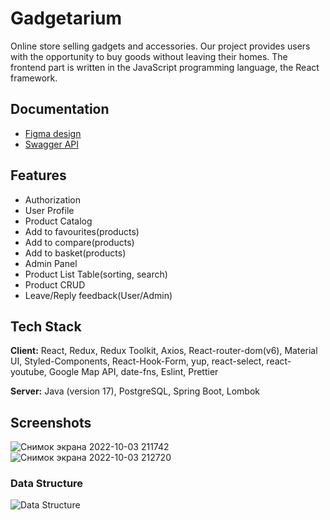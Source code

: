 # Gadgetarium

Online store selling gadgets and accessories.
 Our project provides users with the opportunity to buy goods without leaving their homes.
The frontend part is written in the JavaScript programming language, the React framework.


## Documentation

 - [Figma design](https://www.figma.com/file/xiRfOZzx4shX7RovOuh2sy/Gadgetarium-(%D0%A8%D0%BA%D0%BE%D0%BB%D1%8C%D0%BD%D1%8B%D0%B9-%D0%BF%D1%80%D0%BE%D0%B5%D0%BA%D1%82)?node-id=3%3A2065)
 - [Swagger API](http://gadgetarium-env.eba-edpzzr3j.eu-central-1.elasticbeanstalk.com/swagger-ui/index.html#/)


## Features

- Authorization
- User Profile
- Product Catalog
- Add to favourites(products)
- Add to compare(products)
- Add to basket(products)
- Admin Panel
- Product List Table(sorting, search)
- Product CRUD
- Leave/Reply feedback(User/Admin)



## Tech Stack

**Client:** React, Redux, Redux Toolkit, Axios, React-router-dom(v6), Material UI, Styled-Components, React-Hook-Form, yup, react-select, react-youtube, Google Map API, date-fns, Eslint, Prettier

**Server:** Java (version 17), PostgreSQL, Spring Boot, Lombok


## Screenshots

![Снимок экрана 2022-10-03 211742](https://user-images.githubusercontent.com/102057195/193620098-8b080fcf-20ff-4bb2-b8d4-8ea3cbfed675.jpg)
![Снимок экрана 2022-10-03 212720](https://user-images.githubusercontent.com/102057195/193620106-59f2643f-129a-4af3-9697-e0cde63faceb.jpg)

### Data Structure

![Data Structure](https://user-images.githubusercontent.com/102057195/192830602-4d711c05-5717-4341-849e-7fe2caf97ec1.png)

